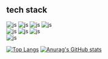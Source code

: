 ## tech stack<br>
![js](https://img.shields.io/badge/HTML5-E34F26?style=for-the-badge&logo=html5&logoColor=white)
![js](https://img.shields.io/badge/CSS-239120?&style=for-the-badge&logo=css3&logoColor=white)
![js](https://img.shields.io/badge/JavaScript-F7DF1E?style=for-the-badge&logo=JavaScript&logoColor=white)
![js](https://img.shields.io/badge/jQuery-0769AD?style=for-the-badge&logo=jquery&logoColor=white)<br>
![js](https://img.shields.io/badge/Java-ED8B00?style=for-the-badge&logo=openjdk&logoColor=white)
![js](https://img.shields.io/badge/Spring-6DB33F?style=for-the-badge&logo=spring&logoColor=white)
![js](https://img.shields.io/badge/MySQL-00000F?style=for-the-badge&logo=mysql&logoColor=white)<br>
![js](https://img.shields.io/badge/Google_Cloud-4285F4?style=for-the-badge&logo=google-cloud&logoColor=white)

[![Top Langs](https://github-readme-stats.vercel.app/api/top-langs/?username=power30111)](https://github.com/anuraghazra/github-readme-stats)
[![Anurag's GitHub stats](https://github-readme-stats.vercel.app/api?username=power30111)](https://github.com/anuraghazra/github-readme-stats)

